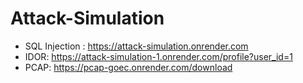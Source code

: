# Attack-Simulation

- SQL Injection : https://attack-simulation.onrender.com
- IDOR: https://attack-simulation-1.onrender.com/profile?user_id=1
- PCAP: https://pcap-goec.onrender.com/download
